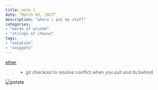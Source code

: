 ```yaml
---
title: note 1
date: “March 03, 2023”
description: "where i put my stuff"
categories: 
- "words of wisdom"
- "strings of cheese"
tags:
- "notation"
- "snippets"
---
```


[ether](https://m.youtube.com/watch?v=5UxGbFil_q0&pp=ygURRmxvcmluYXRlZCBldGhlciA%3D)

> - git checkout to resolve conflict when you pull and its behind

![potate](https://i.imgur.com/lqYH8Ri.jpeg)

